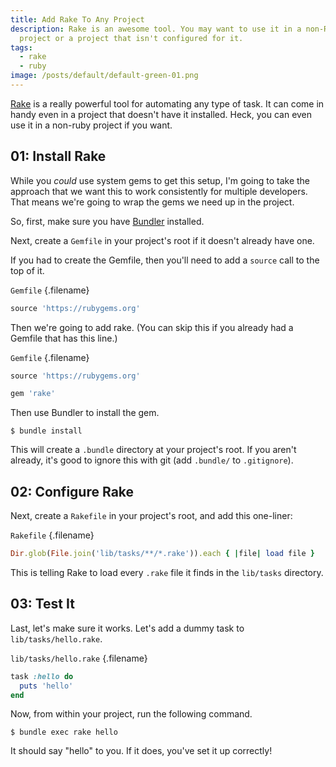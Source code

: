 ```yaml
---
title: Add Rake To Any Project
description: Rake is an awesome tool. You may want to use it in a non-Ruby
  project or a project that isn't configured for it.
tags:
  - rake
  - ruby
image: /posts/default/default-green-01.png
---
```


[Rake](https://github.com/ruby/rake) is a really powerful tool for automating any type of task. It can come in handy even in a project that doesn't have it installed. Heck, you can even use it in a non-ruby project if you want.

## 01: Install Rake

While you _could_ use system gems to get this setup, I'm going to take the approach that we want this to work consistently for multiple developers. That means we're going to wrap the gems we need up in the project.

So, first, make sure you have [Bundler](http://bundler.io/) installed.

Next, create a `Gemfile` in your project's root if it doesn't already have one.

If you had to create the Gemfile, then you'll need to add a `source` call to the top of it.

`Gemfile` {.filename}

```ruby
source 'https://rubygems.org'
```

Then we're going to add rake. (You can skip this if you already had a Gemfile that has this line.)

`Gemfile` {.filename}

```ruby
source 'https://rubygems.org'

gem 'rake'
```

Then use Bundler to install the gem.

    $ bundle install

This will create a `.bundle` directory at your project's root. If you aren't already, it's good to ignore this with git (add `.bundle/` to `.gitignore`).

## 02: Configure Rake

Next, create a `Rakefile` in your project's root, and add this one-liner:

`Rakefile` {.filename}

```ruby
Dir.glob(File.join('lib/tasks/**/*.rake')).each { |file| load file }
```

This is telling Rake to load every `.rake` file it finds in the `lib/tasks` directory.

## 03: Test It

Last, let's make sure it works. Let's add a dummy task to `lib/tasks/hello.rake`.

`lib/tasks/hello.rake` {.filename}

```ruby
task :hello do
  puts 'hello'
end
```

Now, from within your project, run the following command.

    $ bundle exec rake hello

It should say "hello" to you. If it does, you've set it up correctly!
